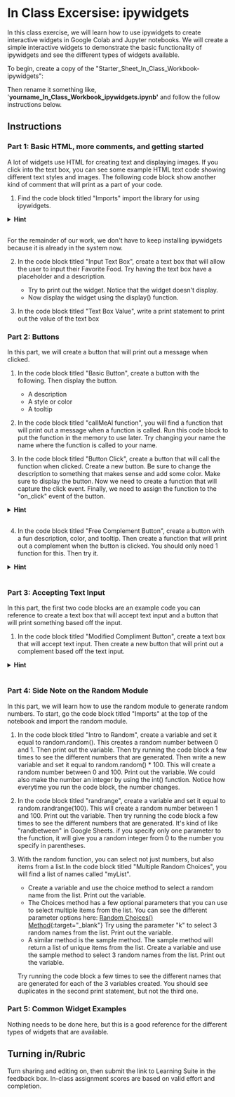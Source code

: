 # In Class Excersise: ipywidgets

In this class exercise, we will learn how to use ipywidgets to create interactive widgets in Google Colab and Jupyter notebooks. We will create a simple interactive widgets to demonstrate the basic functionality of ipywidgets and see the different types of widgets available.

To begin, create a copy of the "Starter_Sheet_In_Class_Workbook-ipywidgets": 

Then rename it something like, '**yourname_In_Class_Workbook_ipywidgets.ipynb'** and follow the follow instructions below. 

## Instructions

### Part 1: Basic HTML, more comments, and getting started

A lot of widgets use HTML for creating text and displaying images. If you click into the text box, you can see some example HTML text code showing different text styles and images. The following code block show another kind of comment that will print as a part of your code.

1. Find the code block titled "Imports" import the library for using ipywidgets.

<details>
   <summary><b>Hint</b></summary>
   <div style="margin-left: 20px;">
      <pre><code>
         import ipywidgets as widgets
      </code></pre>
   </div>
</details>

<br> For the remainder of our work, we don't have to keep installing ipywidgets because it is already in the system now.

2. In the code block titled "Input Text Box", create a text box that will allow the user to input their Favorite Food. Try having the text box have a placeholder and a description.

      - Try to print out the widget. Notice that the widget doesn't display. 
      - Now display the widget using the display() function.

3. In the code block titled "Text Box Value", write a print statement to print out the value of the text box


### Part 2: Buttons

In this part, we will create a button that will print out a message when clicked.

1. In the code block titled "Basic Button", create a button with the following. Then display the button.

      - A description 
      - A style or color
      - A tooltip

2. In the code block titled "callMeAl function", you will find a function that will print out a message when a function is called. Run this code block to put the function in the memory to use later. Try changing your name the name where the function is called to your name. 

3. In the code block titled "Button Click", create a button that will call the function when clicked. Create a new button. Be sure to change the description to something that makes sense and add some color. Make sure to display the button. Now we need to create a function that will capture the click event. Finally, we need to assign the function to the "on_click" event of the button. 

<details>
   <summary><b>Hint</b></summary>
   <div style="margin-left: 20px;">
      Your function should have parameter, call the function, and print it.
   </div>
</details>
<br>

4. In the code block titled "Free Complement Button", create a button with a fun description, color, and tooltip. Then create a function that will print out a complement when the button is clicked. You should only need 1 function for this. Then try it. 

<details>
   <summary><b>Hint</b></summary>
   <div style="margin-left: 20px;">
      Try writing the code from scratch, but if needed, you can use the code from the previous example.
   </div>
</details>
<br>


### Part 3: Accepting Text Input

In this part, the first two code blocks are an example code you can reference to create a text box that will accept text input and a button that will print something based off the input.

1. In the code block titled "Modified Compliment Button", create a text box that will accept text input. Then create a new button that will print out a complement based off the text input.

<details>
   <summary><b>Hint</b></summary>
   <div style="margin-left: 20px;">
      Try writing the code from scratch, but if needed, you can use the code from the previous example.
   </div>
</details>
<br>


### Part 4: Side Note on the Random Module

In this part, we will learn how to use the random module to generate random numbers. To start, go the code block titled "Imports" at the top of the notebook and import the random module.

1. In the code block titled "Intro to Random", create a variable and set it equal to random.random(). This creates a random number between 0 and 1. Then print out the variable. Then try running the code block a few times to see the different numbers that are generated. Then write a new variable and set it equal to random.random() * 100. This will create a random number between 0 and 100. Print out the variable. We could also make the number an integer by using the int() function. Notice how everytime you run the code block, the number changes.

2. In the code block titled "randrange", create a variable and set it equal to random.randrange(100). This will create a random number between 1 and 100. Print out the variable. Then try running the code block a few times to see the different numbers that are generated. It's kind of like "randbetween" in Google Sheets. if you specify only one parameter to the function, it will give you a random integer from 0 to the number you specify in parentheses.

3. With the random function, you can select not just numbers, but also items from a list.In the code block titled "Multiple Random Choices", you will find a list of names called "myList". 
      - Create a variable and use the choice method to select a random name from the list. Print out the variable.
      - The Choices method has a few optional parameters that you can use to select multiple items from the list. You can see the different parameter options here: [Random Choices() Method](https://www.w3schools.com/python/ref_random_choices.asp){:target="_blank"} Try using the parameter "k" to select 3 random names from the list. Print out the variable.
      - A similar method is the sample method. The sample method will return a list of unique items from the list. Create a variable and use the sample method to select 3 random names from the list. Print out the variable.

    Try running the code block a few times to see the different names that are generated for each of the 3 variables created. You should see duplicates in the second print statement, but not the third one.


### Part 5: Common Widget Examples

Nothing needs to be done here, but this is a good reference for the different types of widgets that are available.



## Turning in/Rubric
Turn sharing and editing on, then submit the link to Learning Suite in the feedback box. In-class assignment scores are based on valid effort and completion.
